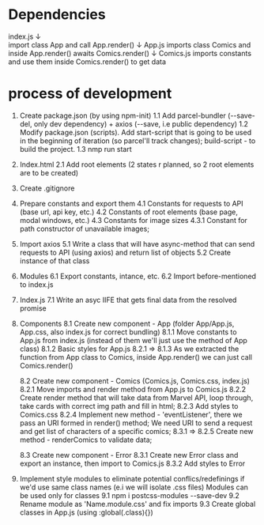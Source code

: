 # Dependencies
index.js 
    ↓  
import class App and call App.render()
    ↓
App.js imports class Comics and inside App.render() awaits Comics.render()
    ↓
Comics.js imports constants and use them inside Comics.render() to get data

# process of development
1. Create package.json (by using npm-init) 
    1.1 Add parcel-bundler (--save-del, only dev dependency) + axios (--save, i.e public dependency)
    1.2 Modify package.json (scripts). Add start-script that is going to be used in the beginning of iteration (so parcel'll track changes);
build-script - to build the project.
    1.3 nmp run start
2. Index.html
    2.1 Add root elements (2 states r planned, so 2 root elements are to be created)
3. Create .gitignore

4. Prepare constants and export them
    4.1 Constants for requests to API (base url, api key, etc.)
    4.2 Constants of root elements (base page, modal windows, etc.)
    4.3 Constants for image sizes 
    4.3.1 Constant for path constructor of unavailable images;

5. Import axios
    5.1 Write a class that will have async-method that can send requests to API (using axios) and return list of objects
    5.2 Create instance of that class

6. Modules 
    6.1 Export constants, intance, etc.
    6.2 Import before-mentioned to index.js

7. Index.js 
    7.1 Write an asyc IIFE that gets final data from the resolved promise

8. Components
    8.1 Create new component - App (folder App/App.js, App.css, also index.js for correct bundling)
        8.1.1 Move constants to App.js from index.js (instead of them we'll just use the method of App class)
        8.1.2 Basic styles for App.js
        8.2.1 => 8.1.3 As we extracted the function from App class to Comics, inside App.render() we can just call Comics.render()

    8.2 Create new component - Comics (Comics.js, Comics.css, index.js)
        8.2.1 Move imports and render method from App.js to Comics.js
        8.2.2 Create render method that will take data from Marvel API, loop through, take cards with correct img path and fill in html;
        8.2.3 Add styles to Comics.css
        8.2.4 Implement new method - 'eventListener', there we pass an URI formed in render() method; We need URI to send a request and
        get list of characters of a specific comics;
        8.3.1 => 8.2.5 Create new method - renderComics to validate data;

    8.3 Create new component - Error
        8.3.1 Create new Error class and export an instance, then import to Comics.js
        8.3.2 Add styles to Error


9. Implement style modules to eliminate potential conflics/redefinings if we'd use same class names (e.i we will isolate .css files)
Modules can be used only for classes
    9.1 npm i postcss-modules --save-dev
    9.2 Rename module as 'Name.module.css' and fix imports
    9.3 Create global classes in App.js (using :global(.class){})
